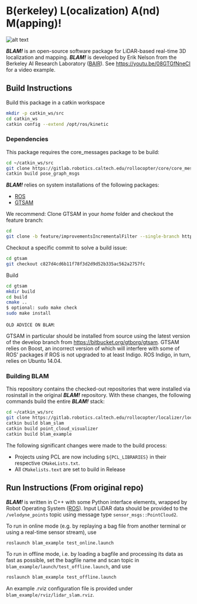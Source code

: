 # B(erkeley) L(ocalization) A(nd) M(apping)!

![alt text](https://github.com/erik-nelson/blam/raw/master/blam_mosaic.png)

***BLAM!*** is an open-source software package for LiDAR-based real-time 3D localization and mapping. ***BLAM!*** is developed by Erik Nelson from the Berkeley AI Research Laboratory ([BAIR](http://bair.berkeley.edu)). See https://youtu.be/08GTGfNneCI for a video example.

## Build Instructions
Build this package in a catkin workspace 
```bash
mkdir -p catkin_ws/src
cd catkin_ws
catkin config --extend /opt/ros/kinetic
```

### Dependencies
This package requires the core_messages package to be build:
```bash
cd ~/catkin_ws/src
git clone https://gitlab.robotics.caltech.edu/rollocopter/core/core_messages.git
catkin build pose_graph_msgs
```

***BLAM!*** relies on system installations of the following packages:

* [ROS](http://wiki.ros.org/ROS/Installation)
* [GTSAM](https://collab.cc.gatech.edu/borg/gtsam)

We recommend:
Clone GTSAM in your *home* folder and checkout the feature branch:   
```bash
cd
git clone -b feature/improvementsIncrementalFilter --single-branch https://bitbucket.org/gtborg/gtsam
```
Checkout a specific commit to solve a build issue:
```bash
cd gtsam
git checkout c827d4cd6b11f78f3d2d9d52b335ac562a2757fc
```
Build
```bash
cd gtsam 
mkdir build
cd build
cmake ..
$ optional: sudo make check
sudo make install
```

`OLD ADVICE ON BLAM`:

GTSAM in particular should be installed from source using the latest version of the develop branch from https://bitbucket.org/gtborg/gtsam. GTSAM relies on Boost, an incorrect version of which will interfere with some of ROS' packages if ROS is not upgraded to at least Indigo. ROS Indigo, in turn, relies on Ubuntu 14.04.


### Building BLAM
This repository contains the checked-out repositories that were installed via rosinstall in the original ***BLAM!*** repository.
With these changes, the following commands build the entire ***BLAM!*** stack:
```bash
cd ~/catkin_ws/src
git clone https://gitlab.robotics.caltech.edu/rollocopter/localizer/localizer_blam.git
catkin build blam_slam
catkin build point_cloud_visualizer
catkin build blam_example
```

The following significant changes were made to the build process:
* Projects using PCL are now including `${PCL_LIBRARIES}` in their respective `CMakeLists.txt`.
* All `CMakelists.text` are set to build in Release



## Run Instructions (From original repo)
***BLAM!*** is written in C++ with some Python interface elements, wrapped by
Robot Operating System ([ROS](http://ros.org)). Input LiDAR data should be
provided to the `/velodyne_points` topic using message type `sensor_msgs::PointCloud2`.

To run in online mode (e.g. by replaying a bag file from another terminal or
using a real-time sensor stream), use

```bash
roslaunch blam_example test_online.launch
```

To run in offline mode, i.e. by loading a bagfile and processing its data as
fast as possible, set the bagfile name and scan topic in
`blam_example/launch/test_offline.launch`, and use

```bash
roslaunch blam_example test_offline.launch
```

An example .rviz configuration file is provided under
`blam_example/rviz/lidar_slam.rviz`.
